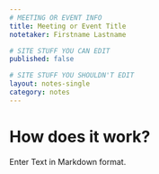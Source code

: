 ```yaml
---
# MEETING OR EVENT INFO
title: Meeting or Event Title
notetaker: Firstname Lastname

# SITE STUFF YOU CAN EDIT
published: false

# SITE STUFF YOU SHOULDN'T EDIT
layout: notes-single
category: notes
---
```


# How does it work?

Enter Text in Markdown format.